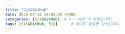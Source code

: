 ```yaml
---
title: "Git&GitHub"
date: 2025-07-12 14:05:00 +0900
categories: [Git&GitHub]  # <-- 바로 이 부분입니다!
tags: [Git&GitHub, 첫글]      # 태그도 동일한 방식입니다.
---
```


